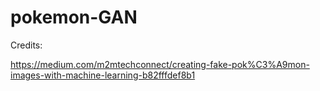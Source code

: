 # pokemon-GAN

Credits:

https://medium.com/m2mtechconnect/creating-fake-pok%C3%A9mon-images-with-machine-learning-b82fffdef8b1
